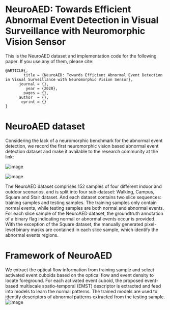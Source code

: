 # NeuroAED: Towards Efficient Abnormal Event Detection in Visual Surveillance with Neuromorphic Vision Sensor
This is the NeuroAED dataset and implementation code for the following paper. If you use any of them, please cite: 
```
@ARTICLE{,
        title = {NeuroAED: Towards Efficient Abnormal Event Detection in Visual Surveillance with Neuromorphic Vision Sensor},
      journal = {},
         year = {2020},
        pages = {},
      author  = {}, 
       eprint = {} 
}
```
# NeuroAED dataset
Considering the lack of a neuromorphic benchmark for the abnormal event detection, we record the first neuromorphic vision based abnormal event detection dataset and make it available to the research community at the link:

![image](https://github.com/ispc-lab/NeuroAED/blob/master/images/Dataset_description.png)


![image](https://github.com/ispc-lab/NeuroAED/blob/master/images/Dataset_samples.png) 

The NeuroAED dataset comprises 152 samples of four different indoor and outdoor scenarios, and is split into four sub-dataset: Walking, Campus, Square and Stair dataset. And each dataset contains two slice sequences: training samples and testing samples. The training samples only contain normal events, while testing samples are both normal and abnormal events. For each slice sample of the NeuroAED dataset, the groundtruth annotation of a binary flag indicating normal or abnormal events occur is provided. With the exception of the Square dataset, the manually generated pixel-level binary masks are contained in each slice sample, which identify the abnormal events regions.

# Framework of NeuroAED
We extract the optical flow information from training sample and select activated event cuboids based on the optical flow and event density to locate foreground. For each activated event cuboid, the proposed event-based multiscale spatio-temporal (EMST) descriptor is extracted and feed into models to learn the normal patterns. The trained models are used to identify descriptors of abnormal patterns extracted from the testing sample.
![image](https://github.com/ispc-lab/NeuroAED/blob/master/images/Dataset_samples.png)

